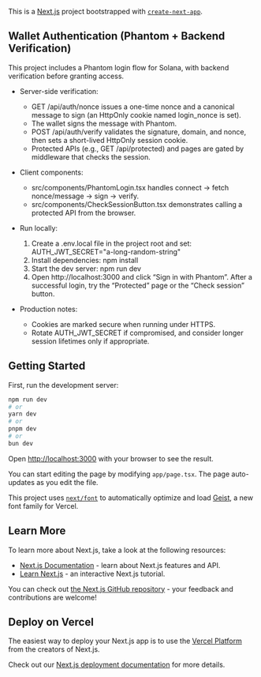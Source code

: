 This is a [Next.js](https://nextjs.org) project bootstrapped with [`create-next-app`](https://nextjs.org/docs/app/api-reference/cli/create-next-app).

## Wallet Authentication (Phantom + Backend Verification)

This project includes a Phantom login flow for Solana, with backend verification before granting access.

- Server-side verification:
  - GET /api/auth/nonce issues a one-time nonce and a canonical message to sign (an HttpOnly cookie named login_nonce is set).
  - The wallet signs the message with Phantom.
  - POST /api/auth/verify validates the signature, domain, and nonce, then sets a short-lived HttpOnly session cookie.
  - Protected APIs (e.g., GET /api/protected) and pages are gated by middleware that checks the session.

- Client components:
  - src/components/PhantomLogin.tsx handles connect -> fetch nonce/message -> sign -> verify.
  - src/components/CheckSessionButton.tsx demonstrates calling a protected API from the browser.

- Run locally:
  1) Create a .env.local file in the project root and set:
     AUTH_JWT_SECRET="a-long-random-string"
  2) Install dependencies:
     npm install
  3) Start the dev server:
     npm run dev
  4) Open http://localhost:3000 and click “Sign in with Phantom”. After a successful login, try the “Protected” page or the “Check session” button.

- Production notes:
  - Cookies are marked secure when running under HTTPS.
  - Rotate AUTH_JWT_SECRET if compromised, and consider longer session lifetimes only if appropriate.

## Getting Started

First, run the development server:

```bash
npm run dev
# or
yarn dev
# or
pnpm dev
# or
bun dev
```

Open [http://localhost:3000](http://localhost:3000) with your browser to see the result.

You can start editing the page by modifying `app/page.tsx`. The page auto-updates as you edit the file.

This project uses [`next/font`](https://nextjs.org/docs/app/building-your-application/optimizing/fonts) to automatically optimize and load [Geist](https://vercel.com/font), a new font family for Vercel.

## Learn More

To learn more about Next.js, take a look at the following resources:

- [Next.js Documentation](https://nextjs.org/docs) - learn about Next.js features and API.
- [Learn Next.js](https://nextjs.org/learn) - an interactive Next.js tutorial.

You can check out [the Next.js GitHub repository](https://github.com/vercel/next.js) - your feedback and contributions are welcome!

## Deploy on Vercel

The easiest way to deploy your Next.js app is to use the [Vercel Platform](https://vercel.com/new?utm_medium=default-template&filter=next.js&utm_source=create-next-app&utm_campaign=create-next-app-readme) from the creators of Next.js.

Check out our [Next.js deployment documentation](https://nextjs.org/docs/app/building-your-application/deploying) for more details.
